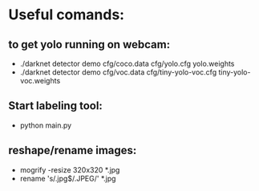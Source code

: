 # Useful comands: 

## to get yolo running on webcam:
* ./darknet detector demo cfg/coco.data cfg/yolo.cfg yolo.weights
* ./darknet detector demo cfg/voc.data cfg/tiny-yolo-voc.cfg tiny-yolo-voc.weights

## Start labeling tool:
* python main.py

## reshape/rename images:
* mogrify -resize 320x320 *.jpg
* rename 's/.jpg$/.JPEG/' *.jpg
